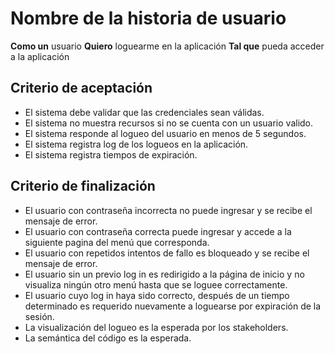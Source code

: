 # Nombre de la historia de usuario

**Como un** usuario
**Quiero** loguearme en la aplicación
**Tal que** pueda acceder a la aplicación

## Criterio de aceptación

* El sistema debe validar que las credenciales sean válidas.
* El sistema no muestra recursos si no se cuenta con un usuario valido.
* El sistema responde al logueo del usuario en menos de 5 segundos.
* El sistema registra log de los logueos en la aplicación.
* El sistema registra tiempos de expiración.

## Criterio de finalización

* El usuario con contraseña incorrecta no puede ingresar y se recibe el mensaje de error. 
* El usuario con contraseña correcta puede ingresar y accede a la siguiente pagina del menú que corresponda.
* El usuario con repetidos intentos de fallo es bloqueado y se recibe el mensaje de error.
* El usuario sin un previo log in es redirigido a la página de inicio y no visualiza ningún otro menú hasta que se loguee correctamente.
* El usuario cuyo log in haya sido correcto, después de un tiempo determinado es requerido nuevamente a loguearse por expiración de la sesión.
* La visualización del logueo es la esperada por los stakeholders. 
* La semántica del código es la esperada.
